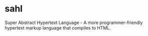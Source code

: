 # sahl
Super Abstract Hypertext Language - A more programmer-friendly hypertext markup language that compiles to HTML.
